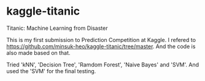 # kaggle-titanic
Titanic: Machine Learning from Disaster

This is my first submission to Prediction Competition at Kaggle. 
I refered to https://github.com/minsuk-heo/kaggle-titanic/tree/master. And the code is also made based on that. 

Tried 'kNN', 'Decision Tree', 'Ramdom Forest', 'Naive Bayes' and 'SVM'. And used the 'SVM' for the final testing. 

